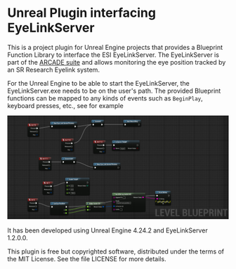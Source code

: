 Unreal Plugin interfacing EyeLinkServer
=======================================

This is a project plugin for Unreal Engine projects that provides a Blueprint
Function Library to interface the ESI EyeLinkServer. The EyeLinkServer is part
of the [ARCADE suite](https://github.com/esi-neuroscience/arcade) and allows
monitoring the eye position tracked by an SR Research Eyelink system.

For the Unreal Engine to be able to start the EyeLinkServer, the
EyeLinkServer.exe needs to be on the user's path. The provided Blueprint
functions can be mapped to any kinds of events such as `BeginPlay`, keyboard
presses, etc., see for example

![ExampleBlueprint](/Docs/exampleBlueprint.png)

It has been developed using Unreal Engine 4.24.2 and EyeLinkServer 1.2.0.0.

This plugin is free but copyrighted software, distributed under the terms of
the MIT License. See the file LICENSE for more details.
